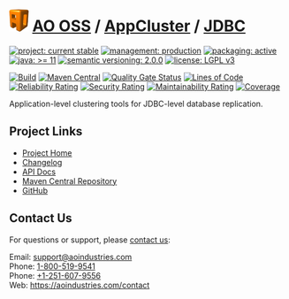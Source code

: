 # [<img src="ao-logo.png" alt="AO Logo" width="35" height="40">](https://github.com/ao-apps) [AO OSS](https://github.com/ao-apps/ao-oss) / [AppCluster](https://github.com/ao-apps/ao-appcluster) / [JDBC](https://github.com/ao-apps/ao-appcluster-jdbc)

[![project: current stable](https://oss.aoapps.com/ao-badges/project-current-stable.svg)](https://aoindustries.com/life-cycle#project-current-stable)
[![management: production](https://oss.aoapps.com/ao-badges/management-production.svg)](https://aoindustries.com/life-cycle#management-production)
[![packaging: active](https://oss.aoapps.com/ao-badges/packaging-active.svg)](https://aoindustries.com/life-cycle#packaging-active)  
[![java: &gt;= 11](https://oss.aoapps.com/ao-badges/java-11.svg)](https://docs.oracle.com/en/java/javase/11/)
[![semantic versioning: 2.0.0](https://oss.aoapps.com/ao-badges/semver-2.0.0.svg)](http://semver.org/spec/v2.0.0.html)
[![license: LGPL v3](https://oss.aoapps.com/ao-badges/license-lgpl-3.0.svg)](https://www.gnu.org/licenses/lgpl-3.0)

[![Build](https://github.com/ao-apps/ao-appcluster-jdbc/workflows/Build/badge.svg?branch=master)](https://github.com/ao-apps/ao-appcluster-jdbc/actions?query=workflow%3ABuild)
[![Maven Central](https://maven-badges.herokuapp.com/maven-central/com.aoapps/ao-appcluster-jdbc/badge.svg)](https://maven-badges.herokuapp.com/maven-central/com.aoapps/ao-appcluster-jdbc)
[![Quality Gate Status](https://sonarcloud.io/api/project_badges/measure?branch=master&project=com.aoapps%3Aao-appcluster-jdbc&metric=alert_status)](https://sonarcloud.io/dashboard?branch=master&id=com.aoapps%3Aao-appcluster-jdbc)
[![Lines of Code](https://sonarcloud.io/api/project_badges/measure?branch=master&project=com.aoapps%3Aao-appcluster-jdbc&metric=ncloc)](https://sonarcloud.io/component_measures?branch=master&id=com.aoapps%3Aao-appcluster-jdbc&metric=ncloc)  
[![Reliability Rating](https://sonarcloud.io/api/project_badges/measure?branch=master&project=com.aoapps%3Aao-appcluster-jdbc&metric=reliability_rating)](https://sonarcloud.io/component_measures?branch=master&id=com.aoapps%3Aao-appcluster-jdbc&metric=Reliability)
[![Security Rating](https://sonarcloud.io/api/project_badges/measure?branch=master&project=com.aoapps%3Aao-appcluster-jdbc&metric=security_rating)](https://sonarcloud.io/component_measures?branch=master&id=com.aoapps%3Aao-appcluster-jdbc&metric=Security)
[![Maintainability Rating](https://sonarcloud.io/api/project_badges/measure?branch=master&project=com.aoapps%3Aao-appcluster-jdbc&metric=sqale_rating)](https://sonarcloud.io/component_measures?branch=master&id=com.aoapps%3Aao-appcluster-jdbc&metric=Maintainability)
[![Coverage](https://sonarcloud.io/api/project_badges/measure?branch=master&project=com.aoapps%3Aao-appcluster-jdbc&metric=coverage)](https://sonarcloud.io/component_measures?branch=master&id=com.aoapps%3Aao-appcluster-jdbc&metric=Coverage)

Application-level clustering tools for JDBC-level database replication.

## Project Links
* [Project Home](https://oss.aoapps.com/appcluster/jdbc/)
* [Changelog](https://oss.aoapps.com/appcluster/jdbc/changelog)
* [API Docs](https://oss.aoapps.com/appcluster/jdbc/apidocs/)
* [Maven Central Repository](https://search.maven.org/artifact/com.aoapps/ao-appcluster-jdbc)
* [GitHub](https://github.com/ao-apps/ao-appcluster-jdbc)

## Contact Us
For questions or support, please [contact us](https://aoindustries.com/contact):

Email: [support@aoindustries.com](mailto:support@aoindustries.com)  
Phone: [1-800-519-9541](tel:1-800-519-9541)  
Phone: [+1-251-607-9556](tel:+1-251-607-9556)  
Web: https://aoindustries.com/contact
